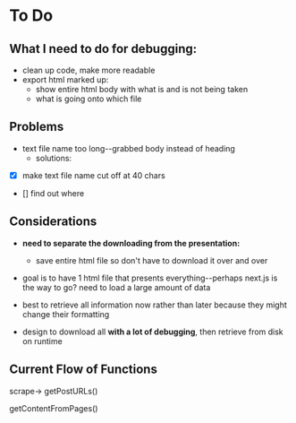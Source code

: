 # To Do

## What I need to do for debugging:
- clean up code, make more readable
- export html marked up:
  - show entire html body with what is and is not being taken
  - what is going onto which file

## Problems
- text file name too long--grabbed body instead of heading
  - solutions:
- [x] make text file name cut off at 40 chars
- [] find out where 


## Considerations
- **need to separate the downloading from the presentation:**
  - save entire html file so don't have to download it over and over



- goal is to have 1 html file that presents everything--perhaps next.js is the way to go? need to load a large amount of data
- best to retrieve all information now rather than later because they might change their formatting
- design to download all **with a lot of debugging**, then retrieve from disk on runtime

## Current Flow of Functions
scrape->
  getPostURLs()
    
  getContentFromPages()